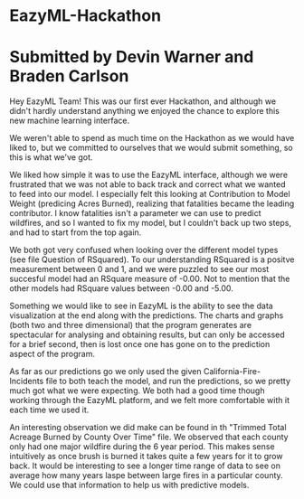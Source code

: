 # EazyML-Hackathon
# Submitted by Devin Warner and Braden Carlson
Hey EazyML Team! This was our first ever Hackathon, and although we didn't hardly understand anything we enjoyed the chance to explore this new machine learning interface. 

We weren't able to spend as much time on the Hackathon as we would have liked to, but we committed to ourselves that we would submit something, so this is what we've got. 

We liked how simple it was to use the EazyML interface, although we were frustrated that we was not able to back track and correct what we wanted to feed into our model. I especially felt this looking at Contribution to Model Weight (predicing Acres Burned), realizing that fatalities became the leading contributor. I know fatalities isn't a parameter we can use to predict wildfires, and so I wanted to fix my model, but I couldn't back up two steps, and had to start from the top again.

We both got very confused when looking over the different model types (see file Question of RSquared). To our understanding RSquared is a positve measurement between 0 and 1, and we were puzzled to see our most succesful model had an RSquare measure of -0.00. Not to mention that the other models had RSquare values between -0.00 and -5.00. 

Something we would like to see in EazyML is the ability to see the data visualization at the end along with the predictions. The charts and graphs (both two and three dimensional) that the program generates are spectacular for analysing and obtaining results, but can only be accessed for a brief second, then is lost once one has gone on to the prediction aspect of the program.

As far as our predictions go we only used the given California-Fire-Incidents file to both teach the model, and run the predictions, so we pretty much got what we were expecting. We both had a good time though working through the EazyML platform, and we felt more comfortable with it each time we used it.

An interesting observation we did make can be found in th "Trimmed Total Acreage Burned by County Over Time" file. We observed that each county only had one major wildfire during the 6 year period. This makes sense intuitively as once brush is burned it takes quite a few years for it to grow back. It would be interesting to see a longer time range of data to see on average how many years laspe between large fires in a particular county. We could use that information to help us with predictive models. 
